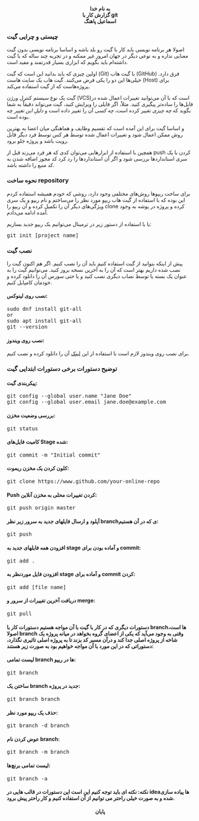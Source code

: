 <p style="text-align: center; font-weight: bold;">
    به نام خدا
    <br>
    گزارش کار با git
    <br>
    اسماعیل پاهنگ
</p>

### چیستی و چرایی گیت

اصولا هر برنامه نویسی باید کار با گیت رو بلد باشه و اساسا برنامه نویسی بدون گیت معنایی نداره و به نوعی دیگر در جهان امروز غیر ممکنه و در تجربه چند ساله که با گیت داشته‌ام باید بگویم که ابزاری بسیار قدرتمند و مفید است.

اولین چیزی که باید بدانید این است که گیت (Git) با گیت ‌هاب (GitHub) فرق دارد. خیلی‌ها این دو را یکی فرض می‌کنند. گیت هاب یک سایت هاست (Host) برای پروژه‌هاست که از گیت استفاده می‌کند.

گیت یک نوع سیستم کنترل ورژن (VCS)است که با آن می‌توانید تغییرات اعمال شده در فایل‌ها را ساده‌تر پیگیری کنید. مثلاً، اگر فایلی را ویرایش کنید، گیت می‌تواند دقیقاً به شما بگوید که *چه چیزی* تغییر کرده است، *چه کسی* آن را تغییر داده است و *دلیلِ این تغییر* چه بوده است.

و اساسا گیت برای این آمده است که تقسیم وظایف و هماهنگی میان اعضا به بهترین روش ممکن اعمال شود و تغییرات اعمال شده توسط هر کس توسط فرد دیگر قابل رویت باشد و پروژه جلو برود.

همچین با استفاده از ابزارهایی می‌توان کدی که هر فرد می‌زند قبل از push کردن با یک سری استانداردها بررسی شود و اگر آن استانداردها را رد کرد کد مجوز اضافه شدن به کد منبع را داشته باشد.

### نحوه ساخت repository

برای ساخت ریپوها روش‌های مختلفی وجود دارد، روشی که خودم همیشه استفاده کردم این بوده که با استفاده از گیت هاب ریپو مورد نظر را می‌ساختم و نام ریپو و یک سری ویژگی‌های دیگر آن را تکمیل کرده  و آن ریپو را clone کرده و پروژه در پوشه به وجود آمده ادامه می‌دادم.

یا با استفاده از دستور زیر در ترمینال می‌توانیم یک ریپو جدید بسازیم:

<pre dir="ltr">
git init [project name]
</pre>

### نصب گیت

پیش از اینکه بتوانید از گیت استفاده کنیم باید آن را نصب کنیم. اگر هم اکنون گیت را نصب شده داریم بهتر است که آن را به آخرین نسخه بروز کنید. می‌توانیم گیت را به عنوان یک بسته یا توسط نصاب دیگری نصب کنید و یا حتی سورس آن را دانلود کرده و خودمان کامپایل کنیم.

#### نصب روی لینوکس:

<pre dir="ltr">
sudo dnf install git-all
or
sudo apt install git-all
git --version
</pre>

#### نصب روی ویندوز:

برای نصب روی ویندوز لازم است با استفاده از این  [لینک](http://git-scm.com/download/win) آن را دانلود کرده و نصب کنیم.

### توضیح دستورات برخی دستورات ابتدایی گیت

#### پیکربندی گیت:

<pre dir="ltr">
git config --global user.name "Jane Doe"
git config --global user.email jane.doe@example.com
</pre>

#### بررسی وضعیت مخزن:

<pre dir="ltr">
git status
</pre>

#### کامیت فایل‌های Stage شده:

<pre dir="ltr">
git commit -m "Initial commit"
</pre>

#### کلون کردن یک مخزن ریموت:

<pre dir="ltr">
git clone https://www.github.com/your-online-repo
</pre>

#### Push‌ کردن تغییرات محلی به مخزن آنلاین:

<pre dir="ltr">
git push origin master
</pre>

#### آپلود و ارسال فایلهای جدید به سرور زیر نظر branchی که در آن هستیم:

<pre dir="ltr">
git push
</pre>

#### افزودن همه فایلهای جدید به stage و آماده بودن برای commit:

<pre dir="ltr">
git add .
</pre>

#### افزودن فایل موردنظر به stage و آماده برای commit کردن:

<pre dir="ltr">
git add [file name]
</pre>

#### دریافت آخرین تغییرات از سرور و merge:

<pre dir="ltr">
git pull 
</pre>

#### دستورات دیگری که در کار با گیت با آن مواجه هستیم دستورات کار با branchها است، اصولا branch وقتی به وجود می‌آید که یکی از اعضای گروه بخواهد در میانه پروژه یک شاخه از پروژه اصلی جدا کند و درآن مسیر کد بزند تا به پروژه اصلی تاثیری نگذارد، دستوراتی که در این مورد با آن مواجه خواهیم بود به صورت زیر هستند:

#### لیست تمامی branch ها در ریپو:

<pre dir="ltr">
git branch 
</pre>

#### ساختن یک branch جدید در پروژه:

<pre dir="ltr">
git branch branch 
</pre>

####  حذف یک ریپو مورد نظر:

<pre dir="ltr">
git branch -d branch 
</pre>

#### عوض کردن نام branch:

<pre dir="ltr">
git branch -m branch 
</pre>

#### لیست تمامی برنچ‌ها:

<pre dir="ltr">
git branch -a 
</pre>

#### نکته: نکته ای باید توجه کنیم این است این دستورات در قالب هایی در ideaها پیاده سازی شده و به صورت خیلی راحتر می توانیم از آن استفاده کنیم و کار راحتر پیش برود.

<p style="text-align: center; font-weight: bold;">
    پایان
</p>

